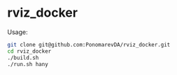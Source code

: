 # rviz_docker

Usage:

```bash
git clone git@github.com:PonomarevDA/rviz_docker.git
cd rviz_docker
./build.sh
./run.sh hany
```
